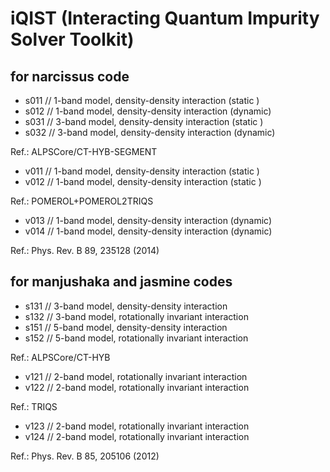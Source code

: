 # iQIST (Interacting Quantum Impurity Solver Toolkit)

## for narcissus code

* s011 // 1-band model, density-density interaction (static )
* s012 // 1-band model, density-density interaction (dynamic)
* s031 // 3-band model, density-density interaction (static )
* s032 // 3-band model, density-density interaction (dynamic)

Ref.: ALPSCore/CT-HYB-SEGMENT

* v011 // 1-band model, density-density interaction (static )
* v012 // 1-band model, density-density interaction (static )

Ref.: POMEROL+POMEROL2TRIQS

* v013 // 1-band model, density-density interaction (dynamic)
* v014 // 1-band model, density-density interaction (dynamic)

Ref.: Phys. Rev. B 89, 235128 (2014)

## for manjushaka and jasmine codes

* s131 // 3-band model, density-density interaction
* s132 // 3-band model, rotationally invariant interaction
* s151 // 5-band model, density-density interaction
* s152 // 5-band model, rotationally invariant interaction

Ref.: ALPSCore/CT-HYB

* v121 // 2-band model, rotationally invariant interaction
* v122 // 2-band model, rotationally invariant interaction

Ref.: TRIQS

* v123 // 2-band model, rotationally invariant interaction
* v124 // 2-band model, rotationally invariant interaction

Ref.: Phys. Rev. B 85, 205106 (2012)
